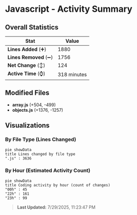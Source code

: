# Javascript - Activity Summary 

## Overall Statistics

| Stat                   | Value                                                             |
| ---------------------- | ----------------------------------------------------------------- |
| **Lines Added** (➕)   | 1880                                          |
| **Lines Removed** (➖) | 1756                                        |
| **Net Change** (↕)    | 124                |
| **Active Time** (⌚)   | 318 minutes |


## Modified Files
- **array.js** (+504, -499)
- **objects.js** (+1376, -1257)

## Visualizations

### By File Type (Lines Changed)

```mermaid
pie showData
title Lines changed by file type
".js" : 3636
```

### By Hour (Estimated Activity Count)

```mermaid
pie showData
title Coding activity by hour (count of changes)
"00h" : 45
"22h" : 161
"23h" : 99
```


> **Last Updated:** 7/29/2025, 11:23:47 PM